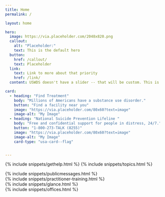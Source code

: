 ```yaml
---
title: Home
permalink: /

layout: home

hero:
  image: https://via.placeholder.com/2048x820.png
  callout:
    alt: "Placeholder:"
    text: This is the default hero
  button:
    href: /callout/
    text: Placeholder
  link:
    text: Link to more about that priority
    href: /link/
  content: USWDS doesn't have a slider -- that will be custom. This is just to demostrate out of the box functionality.

card:
  - heading: "Find Treatment"
    body: "Millions of Americans have a substance use disorder."
    button: "Find a facility near you"
    image: "https://via.placeholder.com/80x60?text=image"
    image-alt: "My Image"
  - heading: "National Suicide Prevention Lifeline "
    body: "Free and confidential support for people in distress, 24/7."
    button: "1-800-273-TALK (8255)"
    image: "https://via.placeholder.com/80x60?text=image"
    image-alt: "My Image"
    card-type: "usa-card--flag"


---
```


{% include snippets/gethelp.html %}
{% include snippets/topics.html %}
<div class="grid-container">
    <div class="grid-row">
        <div class="tablet:grid-col-6">{% include snippets/publicmessages.html %}</div>
        <div class="tablet:grid-col-6">{% include snippets/practitioner-training.html %}</div>
    </div>
</div>
<div class="grid-container">
    <div class="grid-row">
        <div class="tablet:grid-col-6">{% include snippets/glance.html %}</div>
        <div class="tablet:grid-col-6">{% include snippets/offices.html %}</div>
    </div>
</div>


